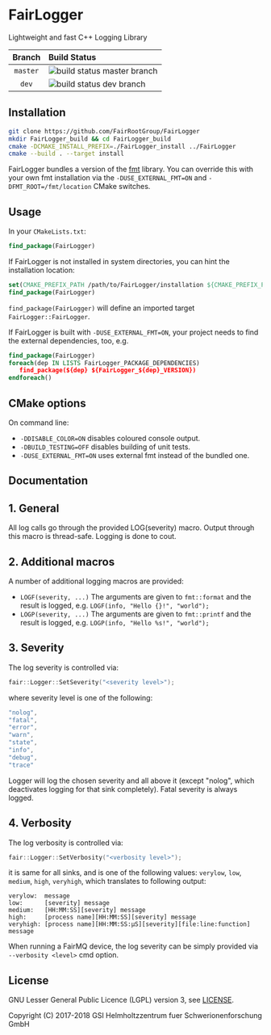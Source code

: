 # FairLogger

Lightweight and fast C++ Logging Library

| Branch | Build Status |
| :---: | :--- |
| `master` | ![build status master branch](https://alfa-ci.gsi.de/buildStatus/icon?job=FairRootGroup/FairLogger/master) |
| `dev` | ![build status dev branch](https://alfa-ci.gsi.de/buildStatus/icon?job=FairRootGroup/FairLogger/dev) |

## Installation

```bash
git clone https://github.com/FairRootGroup/FairLogger
mkdir FairLogger_build && cd FairLogger_build
cmake -DCMAKE_INSTALL_PREFIX=./FairLogger_install ../FairLogger
cmake --build . --target install
```

FairLogger bundles a version of the [fmt](https://github.com/fmtlib/fmt) library. You can override this with your own fmt installation via the `-DUSE_EXTERNAL_FMT=ON` and `-DFMT_ROOT=/fmt/location` CMake switches.

## Usage

In your `CMakeLists.txt`:

```cmake
find_package(FairLogger)
```

If FairLogger is not installed in system directories, you can hint the installation location:

```cmake
set(CMAKE_PREFIX_PATH /path/to/FairLogger/installation ${CMAKE_PREFIX_PATH})
find_package(FairLogger)
```

`find_package(FairLogger)` will define an imported target `FairLogger::FairLogger`.

If FairLogger is built with `-DUSE_EXTERNAL_FMT=ON`, your project needs to find the external dependencies, too, e.g.

```cmake
find_package(FairLogger)
foreach(dep IN LISTS FairLogger_PACKAGE_DEPENDENCIES)
￼  find_package(${dep} ${FairLogger_${dep}_VERSION})
endforeach()
```

## CMake options

On command line:

  * `-DDISABLE_COLOR=ON` disables coloured console output.
  * `-DBUILD_TESTING=OFF` disables building of unit tests.
  * `-DUSE_EXTERNAL_FMT=ON` uses external fmt instead of the bundled one.

## Documentation

## 1. General

All log calls go through the provided LOG(severity) macro. Output through this macro is thread-safe. Logging is done to cout.

## 2. Additional macros

A number of additional logging macros are provided:

- `LOGF(severity, ...)` The arguments are given to `fmt::format` and the result is logged, e.g. `LOGF(info, "Hello {}!", "world");`
- `LOGP(severity, ...)` The arguments are given to `fmt::printf` and the result is logged, e.g. `LOGP(info, "Hello %s!", "world");`

## 3. Severity

The log severity is controlled via:
```C++
fair::Logger::SetSeverity("<severity level>");
```

where severity level is one of the following:

```C++
"nolog",
"fatal",
"error",
"warn",
"state",
"info",
"debug",
"trace"
```

Logger will log the chosen severity and all above it (except "nolog", which deactivates logging for that sink completely). Fatal severity is always logged.

## 4. Verbosity

The log verbosity is controlled via:
```C++
fair::Logger::SetVerbosity("<verbosity level>");
```

it is same for all sinks, and is one of the following values: `verylow`, `low`, `medium`, `high`, `veryhigh`, which translates to following output:

```
verylow:  message
low:      [severity] message
medium:   [HH:MM:SS][severity] message
high:     [process name][HH:MM:SS][severity] message
veryhigh: [process name][HH:MM:SS:µS][severity][file:line:function] message
```

When running a FairMQ device, the log severity can be simply provided via `--verbosity <level>` cmd option.

## License

GNU Lesser General Public Licence (LGPL) version 3, see [LICENSE](LICENSE).

Copyright (C) 2017-2018 GSI Helmholtzzentrum fuer Schwerionenforschung GmbH
